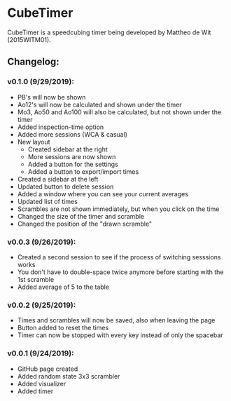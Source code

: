 # CubeTimer

CubeTimer is a speedcubing timer being developed by Mattheo de Wit (2015WITM01).

## Changelog:

### v0.1.0 (9/29/2019):
* PB's will now be shown
* Ao12's will now be calculated and shown under the timer
* Mo3, Ao50 and Ao100 will also be calculated, but not shown under the timer
* Added inspection-time option
* Added more sessions (WCA & casual)
* New layout
  * Created sidebar at the right
  * More sessions are now shown
  * Added a button for the settings
  * Added a button to export/import times
 * Created a sidebar at the left
  * Updated button to delete session
  * Added a window where you can see your current averages
  * Updated list of times
 * Scrambles are not shown immediately, but when you click on the time
 * Changed the size of the timer and scramble
 * Changed the position of the "drawn scramble"

### v0.0.3 (9/26/2019):
* Created a second session to see if the process of switching sesssions works
* You don't have to double-space twice anymore before starting with the 1st scramble
* Added average of 5 to the table

### v0.0.2 (9/25/2019):
* Times and scrambles will now be saved, also when leaving the page
* Button added to reset the times
* Timer can now be stopped with every key instead of only the spacebar

### v0.0.1 (9/24/2019):
* GitHub page created
* Added random state 3x3 scrambler
* Added visualizer
* Added timer
